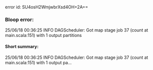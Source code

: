 error id: SU4osH2WmjwbrXsd4OH+2A==
### Bloop error:

25/06/18 00:36:25 INFO DAGScheduler: Got map stage job 37 (count at main.scala:151) with 1 output partitions
#### Short summary: 

25/06/18 00:36:25 INFO DAGScheduler: Got map stage job 37 (count at main.scala:151) with 1 output pa...